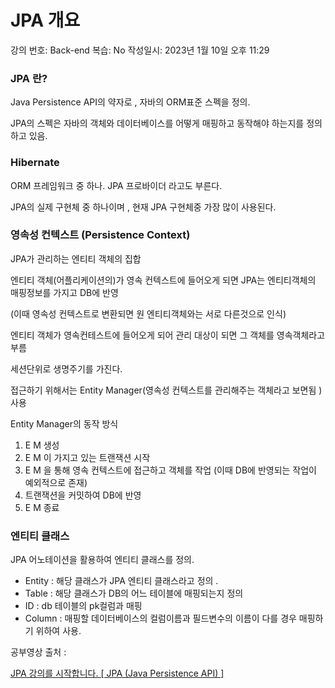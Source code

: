 # JPA 개요

강의 번호: Back-end
복습: No
작성일시: 2023년 1월 10일 오후 11:29

### JPA 란?

 Java Persistence API의 약자로 , 자바의 ORM표준 스펙을 정의.

 JPA의 스펙은 자바의 객체와 데이터베이스를 어떻게 매핑하고 동작해야 하는지를 정의하고 있음.

### Hibernate

ORM 프레임워크 중 하나. JPA 프로바이더 라고도 부른다.

JPA의 실제 구현체 중 하나이며 , 현재 JPA 구현체중 가장 많이 사용된다.

### 영속성 컨텍스트 (Persistence Context)

JPA가 관리하는 엔티티 객체의 집합

엔티티 객체(어플리케이션의)가 영속 컨텍스트에 들어오게 되면 JPA는 엔티티객체의 매핑정보를 가지고 DB에 반영

(이때 영속성 컨텍스트로 변환되면 원 엔티티객체와는 서로 다른것으로 인식)

엔티티 객체가 영속컨테스트에 들어오게 되어 관리 대상이 되면 그 객체를 영속객체라고 부름

세션단위로 생명주기를 가진다.

접근하기 위해서는 Entity Manager(영속성 컨텍스트를 관리해주는 객체라고 보면됨 ) 사용

Entity Manager의 동작 방식

1. E M 생성
2. E M 이 가지고 있는 트랜잭션 시작
3.  E M 을 통해 영속 컨텍스트에 접근하고 객체를 작업 (이때 DB에 반영되는 작업이 예외적으로 존재)
4.  트랜잭션을 커밋하여 DB에 반영 
5. E M 종료

### 엔티티 클래스

JPA 어노테이션을 활용하여 엔티티 클래스를 정의.

- Entity : 해당 클래스가 JPA 엔티티 클래스라고 정의 .
- Table : 해당 클래스가 DB의 어느 테이블에 매핑되는지 정의
- ID : db 테이블의 pk컬럼과 매핑
- Column : 매핑할 데이터베이스의 컬럼이름과 필드변수의 이름이 다를 경우 매핑하기 위하여 사용.

공부영상 출처 : 

[JPA 강의를 시작합니다. [ JPA (Java Persistence API) ]](https://www.youtube.com/watch?v=5DAW3CCZ_rU)